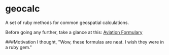 geocalc
=======
A set of ruby methods for common geospatial calculations.

Before going any further, take a glance at this:
[Aviation Formulary](http://williams.best.vwh.net/avform.htm)





###Motivation
I thought, "Wow, these formulas are neat.  I wish they were in a ruby gem."  
